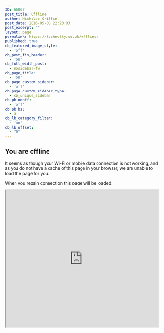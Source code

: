 ```yaml
---
ID: 66067
post_title: Offline
author: Nicholas Griffin
post_date: 2016-05-08 22:23:03
post_excerpt: ""
layout: page
permalink: https://technutty.co.uk/offline/
published: true
cb_featured_image_style:
  - 'off'
cb_post_fis_header:
  - 'on'
cb_full_width_post:
  - nosidebar-fw
cb_page_title:
  - 'on'
cb_page_custom_sidebar:
  - 'off'
cb_page_custom_sidebar_type:
  - cb_unique_sidebar
cb_pb_onoff:
  - 'off'
cb_pb_bs:
  - a
cb_lb_category_filter:
  - 'on'
cb_lb_offset:
  - "0"
---
```

<h2>You are offline</h2>
It seems as though your Wi-Fi or mobile data connection is not working, and as you do not have a cache of this page in your browser, we are unable to load the page for you.

When you regain connection this page will be loaded.

<div id="offline-game" style="background-color:transparent;">
<iframe src="https://technutty.co.uk/TicTac/" width="100%" height="450px"></iframe>
		</div><!--#game-->